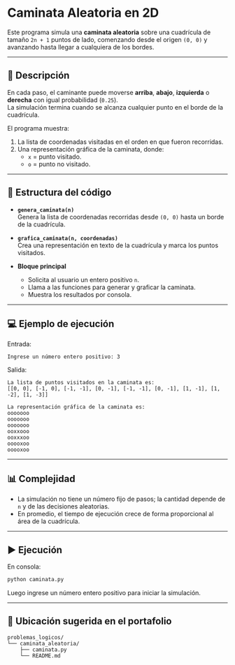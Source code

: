 # Caminata Aleatoria en 2D

Este programa simula una **caminata aleatoria** sobre una cuadrícula de tamaño `2n + 1` puntos de lado, comenzando desde el origen `(0, 0)` y avanzando hasta llegar a cualquiera de los bordes.

---

## 📌 Descripción

En cada paso, el caminante puede moverse **arriba**, **abajo**, **izquierda** o **derecha** con igual probabilidad (`0.25`).  
La simulación termina cuando se alcanza cualquier punto en el borde de la cuadrícula.

El programa muestra:
1. La lista de coordenadas visitadas en el orden en que fueron recorridas.
2. Una representación gráfica de la caminata, donde:
   - `x` = punto visitado.
   - `o` = punto no visitado.

---

## 🔹 Estructura del código

- **`genera_caminata(n)`**  
  Genera la lista de coordenadas recorridas desde `(0, 0)` hasta un borde de la cuadrícula.

- **`grafica_caminata(n, coordenadas)`**  
  Crea una representación en texto de la cuadrícula y marca los puntos visitados.

- **Bloque principal**  
  - Solicita al usuario un entero positivo `n`.
  - Llama a las funciones para generar y graficar la caminata.
  - Muestra los resultados por consola.

---

## 💻 Ejemplo de ejecución

Entrada:
```
Ingrese un número entero positivo: 3
```

Salida:
```
La lista de puntos visitados en la caminata es:
[[0, 0], [-1, 0], [-1, -1], [0, -1], [-1, -1], [0, -1], [1, -1], [1, -2], [1, -3]]

La representación gráfica de la caminata es:
ooooooo
ooooooo
ooooooo
ooxxooo
ooxxxoo
ooooxoo
ooooxoo
```

---

## 📊 Complejidad
- La simulación no tiene un número fijo de pasos; la cantidad depende de `n` y de las decisiones aleatorias.
- En promedio, el tiempo de ejecución crece de forma proporcional al área de la cuadrícula.

---

## ▶️ Ejecución

En consola:
```bash
python caminata.py
```
Luego ingrese un número entero positivo para iniciar la simulación.

---

## 📂 Ubicación sugerida en el portafolio
```
problemas_logicos/
└── caminata_aleatoria/
    ├── caminata.py
    └── README.md
```
